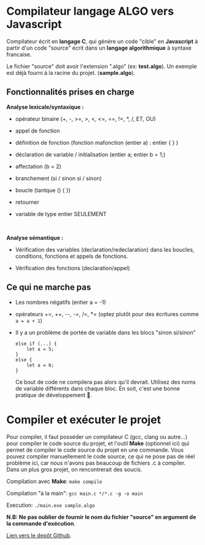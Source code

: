 # Compilateur langage ALGO vers Javascript

Compilateur écrit en **langage C**, qui génère un code "cible" en **Javascript** à partir d'un code "source" écrit dans un **langage algorithmique** à syntaxe francaise.

Le fichier "source" doit avoir l'extension ".algo" (ex: **test.algo**). Un exemple est déjà fourni à la racine du projet. (**sample.algo**).

## Fonctionnalités prises en charge

**Analyse lexicale/syntaxique :**

- opérateur binaire (+, -, >=, >, <, <=, ==, !=, *, /, ET, OU)

- appel de fonction

- définition de fonction (fonction mafonction (entier a) : entier { } )

- déclaration de variable / initialisation (entier a; entier b = 1;)

- affectation (b = 2)

- branchement (si / sinon si / sinon)

- boucle (tantque () { })

- retourner

- variable de type entier SEULEMENT
<br>

**Analyse sémantique :**

- Vérification des variables (declaration/redeclaration) dans les boucles, conditions, fonctions et appels de fonctions.

- Vérification des fonctions (declaration/appel)

## Ce qui ne marche pas
- Les nombres négatifs (entier a = -1)

- opérateurs +=, ++, --, -=, /=, *= (optez plutôt pour des écritures comme ```a = a + 1```)

-  Il y a un problème de portée de variable dans les blocs "sinon si/sinon"
	```
	else if (...) { 
		let a = 5; 
	} 
	else { 
		let a = 6; 
	}
	```
	Ce bout de code ne compilera pas alors qu'il devrait. Utilisez des noms de variable différents dans chaque bloc. En soit, c'est une bonne pratique de développement 🙂.

# Compiler et exécuter le projet

Pour compiler, il faut posséder un compilateur C (gcc, clang ou autre...) pour compiler le code source du projet, et l'outil **Make** (optionnel ici) qui permet de compiler le code source du projet en une commande. Vous pouvez compiler manuellement le code source, ce qui ne pose pas de réel problème ici, car nous n'avons pas beaucoup de fichiers .c à compiler. Dans un plus gros projet, on rencontrerait des soucis.

Compilation avec **Make**: ```make compile```

Compilation "à la main": ```gcc main.c */*.c -g -o main```

Execution: ```./main.exe sample.algo```

**N.B: Ne pas oublier de fournir le nom du fichier "source" en argument de la commande d'exécution**.

[Lien vers le depôt Github](https://github.com/rathesh77/CCompiler).